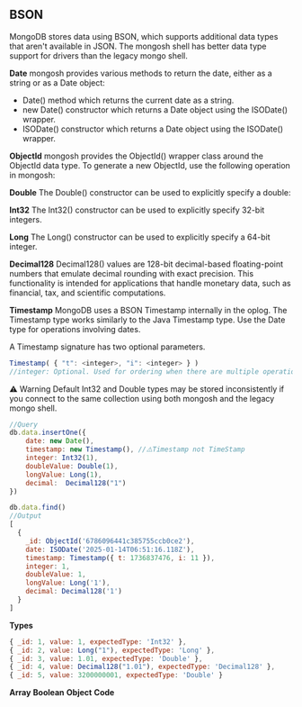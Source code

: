 ## BSON
MongoDB stores data using BSON, which supports additional data types that aren't available in JSON. The mongosh shell has better data type support for drivers than the legacy mongo shell.


**Date**
mongosh provides various methods to return the date, either as a string or as a Date object:

- Date() method which returns the current date as a string.
- new Date() constructor which returns a Date object using the ISODate() wrapper.
- ISODate() constructor which returns a Date object using the ISODate() wrapper.

**ObjectId**
mongosh provides the ObjectId() wrapper class around the ObjectId data type. To generate a new ObjectId, use the following operation in mongosh:

**Double**
The Double() constructor can be used to explicitly specify a double:

**Int32**
The Int32() constructor can be used to explicitly specify 32-bit integers.

**Long**
The Long() constructor can be used to explicitly specify a 64-bit integer.

**Decimal128**
Decimal128() values are 128-bit decimal-based floating-point numbers that emulate decimal rounding with exact precision.
This functionality is intended for applications that handle monetary data, such as financial, tax, and scientific computations.

**Timestamp**
MongoDB uses a BSON Timestamp internally in the oplog. The Timestamp type works similarly to the Java Timestamp type. Use the Date type for operations involving dates.

A Timestamp signature has two optional parameters.
```js
Timestamp( { "t": <integer>, "i": <integer> } )
//integer: Optional. Used for ordering when there are multiple operations within a given second. i has no effect if used without t.

```
⚠️ Warning
Default Int32 and Double types may be stored inconsistently if you connect to the same collection using both mongosh and the legacy mongo shell.

```js 
//Query
db.data.insertOne({
    date: new Date(),
    timestamp: new Timestamp(), //⚠️Timestamp not TimeStamp
    integer: Int32(1),
    doubleValue: Double(1),
    longValue: Long(1),
    decimal:  Decimal128("1")
})

db.data.find()
//Output
[
  {
    _id: ObjectId('6786096441c385755ccb0ce2'),
    date: ISODate('2025-01-14T06:51:16.118Z'),
    timestamp: Timestamp({ t: 1736837476, i: 11 }),
    integer: 1,
    doubleValue: 1,
    longValue: Long('1'),
    decimal: Decimal128('1')
  }
]
```
**Types**
```js
{ _id: 1, value: 1, expectedType: 'Int32' },
{ _id: 2, value: Long("1"), expectedType: 'Long' },
{ _id: 3, value: 1.01, expectedType: 'Double' },
{ _id: 4, value: Decimal128("1.01"), expectedType: 'Decimal128' },
{ _id: 5, value: 3200000001, expectedType: 'Double' }
```
**Array**
**Boolean**
**Object**
**Code**